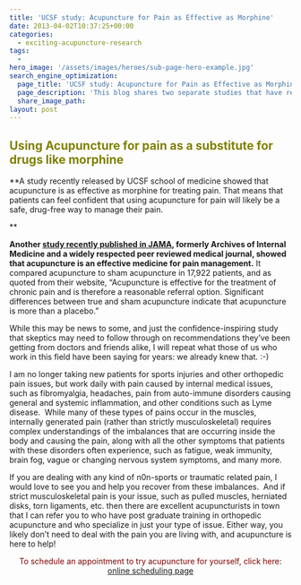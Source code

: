 ```yaml
---
title: 'UCSF study: Acupuncture for Pain as Effective as Morphine'
date: 2013-04-02T10:37:25+00:00
categories:
  - exciting-acupuncture-research
tags:
  -
hero_image: '/assets/images/heroes/sub-page-hero-example.jpg'
search_engine_optimization:
  page_title: 'UCSF study: Acupuncture for Pain as Effective as Morphine'
  page_description: 'This blog shares two separate studies that have recently shown that using acupuncture for pain is very effective. '
  share_image_path:
layout: post
---
```

## <span style="color: #808000;"><strong>Using Acupuncture for pain as a substitute for drugs like morphine</strong></span>

**A study recently released by UCSF school of medicine showed that acupuncture is as effective as morphine for treating pain. That means that patients can feel confident that using acupuncture for pain will likely be a safe, drug-free way to manage their pain.
  
** 

**Another [study recently published in JAMA](http://archinte.jamanetwork.com/article.aspx?articleid=1357513 "acupuncture proven effective for pain"), formerly Archives of Internal Medicine and a widely respected peer reviewed medical journal, showed that acupuncture is an effective medicine for pain management.** It compared acupuncture to sham acupuncture in 17,922 patients, and as quoted from their website, &#8220;Acupuncture is effective for the treatment of chronic pain and is therefore a reasonable referral option. Significant differences between true and sham acupuncture indicate that acupuncture is more than a placebo.&#8221;

While this may be news to some, and just the confidence-inspiring study that skeptics may need to follow through on recommendations they&#8217;ve been getting from doctors and friends alike, I will repeat what those of us who work in this field have been saying for years: we already knew that. :-)

I am no longer taking new patients for sports injuries and other orthopedic pain issues, but work daily with pain caused by internal medical issues, such as fibromyalgia, headaches, pain from auto-immune disorders causing general and systemic inflammation, and other conditions such as Lyme disease.  While many of these types of pains occur in the muscles, internally generated pain (rather than strictly musculoskeletal) requires complex understandings of the imbalances that are occurring inside the body and causing the pain, along with all the other symptoms that patients with these disorders often experience, such as fatigue, weak immunity, brain fog, vague or changing nervous system symptoms, and many more.

If you are dealing with any kind of n0n-sports or traumatic related pain, I would love to see you and help you recover from these imbalances.  And if strict musculoskeletal pain is your issue, such as pulled muscles, herniated disks, torn ligaments, etc. then there are excellent acupuncturists in town that I can refer you to who have post graduate training in orthopedic acupuncture and who specialize in just your type of issue. Either way, you likely don&#8217;t need to deal with the pain you are living with, and acupuncture is here to help!

<p style="text-align: center;">
  <span style="color: #800000;">To schedule an appointment to try acupuncture for yourself, click here</span>: <a title="Online Acupuncture Scheduling" href="http://www.wisdomwaysacupuncture.com/acupuncture-appointment-scheduling/">online scheduling page</a>
</p>

&nbsp;